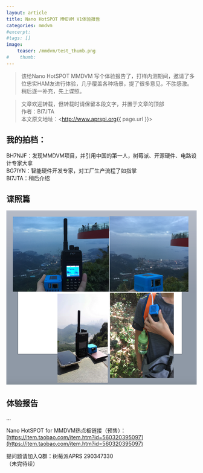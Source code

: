 ```yaml
---
layout: article
title: Nano HotSPOT MMDVM V1体验报告
categories: mmdvm
#excerpt:
#tags: []
image:
    teaser: /mmdvm/test_thumb.png
#    thumb:
---
```



> 该给Nano HotSPOT MMDVM 写个体验报告了，打样内测期间，邀请了多位忠实HAM友进行体验，几乎覆盖各种场景，提了很多意见，不胜感激。稍后逐一补充，先上谍照。

> 文章欢迎转载，但转载时请保留本段文字，并置于文章的顶部  
> 作者：BI7JTA  
> 本文原文地址：<http://www.aprspi.org{{ page.url }}>

## 我的拍档：
BH7NJF：发现MMDVM项目，并引用中国的第一人，树莓派、开源硬件、电路设计专家大拿    
BG7IYN：智能硬件开发专家，对工厂生产流程了如指掌  
BI7JTA：稍后介绍  

## 谍照篇

![osc_archi](/images/mmdvm/test_all_photo.png)  
 

## 体验报告
...  

Nano HotSPOT for MMDVM热点板链接（预售）：  
[https://item.taobao.com/item.htm?id=560320395097](https://item.taobao.com/item.htm?id=560320395097)   

提问题请加入Q群：树莓派APRS 290347330  
（未完待续）





